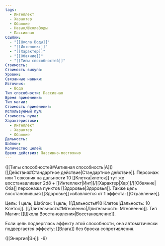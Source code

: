 ```yaml
---
tags:
  - Интеллект
  - Характер
  - Обаяние
  - Навык/ШколаВоды
  - Пассивная
Ссылки:
  - "[[Школа Воды]]"
  - "[[Интеллект]]"
  - "[[Характер]]"
  - "[[Обаяние]]"
  - "[[Типы способностей]]"
Стоимость: 
Стоимость выкупа: 
Уровни: 
Связанные навыки: 
Источник:
  - Вода
Тип способности: Пассивная
Время применения: 
Тип магии: 
Стоимость применения: 
Используемый пул: 
Стоимость пула: 
Характеристики:
  - Интеллект
  - Характер
  - Обаяние
Дальность: 
Шаблон: 
Количество целей: 
Время действия: Пассивно-постоянно
---
```

([[Типы способностей#Активная способность|А]]) [[Действия#Стандартное действие|Стандартное действие]]. Персонаж или 1 союзник на дальности 10 [[Клетка|клеток]] тут же восстанавливает 2d8 + [[Интеллект|Инт]]/[[Характер|Хар]]/[[Обаяние|Оба]] персонажа пунктов [[Здоровье|Здоровья]]. Также цель восстановившая [[Здоровье]] избавляется от 1 эффекта: [[Отравление]]. 

Цель: 1 цель; Шаблон: 1 цель; [[Дальность#10 Клеток|Дальность: 10 Клеток]]. [[Длительность#Мгновенно|Длительность: Мгновенно]]. Тип Магии: [[Школа Восстановления|Восстановление]].

Если цель подверглась эффекту этой способности, она автоматически подвергается эффекту: [[Влага]] без броска сопротивления. 

([[Энергия|Эн]]: -6)